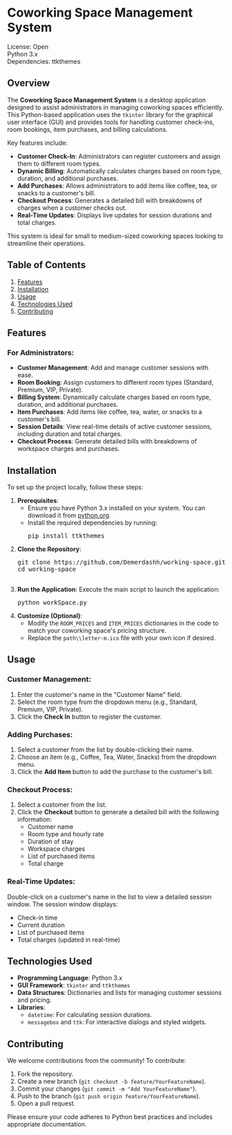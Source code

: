 <!DOCTYPE html>
<html lang="en">
<head>
  <meta charset="UTF-8">
  <meta name="viewport" content="width=device-width, initial-scale=1.0">
  

</head>
<body>

  <h1>Coworking Space Management System</h1>

  <p>
    <span class="badge license">License: Open</span>
<br>
    <span class="badge python">Python 3.x</span>
    <br>
    <span class="badge dependencies">Dependencies: ttkthemes</span>
  </p>

  <h2>Overview</h2>
  <p>
    The <strong>Coworking Space Management System</strong> is a desktop application designed to assist administrators in managing coworking spaces efficiently. This Python-based application uses the <code>tkinter</code> library for the graphical user interface (GUI) and provides tools for handling customer check-ins, room bookings, item purchases, and billing calculations.
  </p>
  <p>Key features include:</p>
  <ul>
    <li><strong>Customer Check-In</strong>: Administrators can register customers and assign them to different room types.</li>
    <li><strong>Dynamic Billing</strong>: Automatically calculates charges based on room type, duration, and additional purchases.</li>
    <li><strong>Add Purchases</strong>: Allows administrators to add items like coffee, tea, or snacks to a customer's bill.</li>
    <li><strong>Checkout Process</strong>: Generates a detailed bill with breakdowns of charges when a customer checks out.</li>
    <li><strong>Real-Time Updates</strong>: Displays live updates for session durations and total charges.</li>
  </ul>
  <p>This system is ideal for small to medium-sized coworking spaces looking to streamline their operations.</p>

  <h2>Table of Contents</h2>
  <ol>
    <li><a href="#features">Features</a></li>
    <li><a href="#installation">Installation</a></li>
    <li><a href="#usage">Usage</a></li>
    <li><a href="#technologies-used">Technologies Used</a></li>
    <li><a href="#contributing">Contributing</a></li>
  </ol>

  <h2 id="features">Features</h2>
  <h3>For Administrators:</h3>
  <ul>
    <li><strong>Customer Management</strong>: Add and manage customer sessions with ease.</li>
    <li><strong>Room Booking</strong>: Assign customers to different room types (Standard, Premium, VIP, Private).</li>
    <li><strong>Billing System</strong>: Dynamically calculate charges based on room type, duration, and additional purchases.</li>
    <li><strong>Item Purchases</strong>: Add items like coffee, tea, water, or snacks to a customer's bill.</li>
    <li><strong>Session Details</strong>: View real-time details of active customer sessions, including duration and total charges.</li>
    <li><strong>Checkout Process</strong>: Generate detailed bills with breakdowns of workspace charges and purchases.</li>
  </ul>

  <h2 id="installation">Installation</h2>
  <p>To set up the project locally, follow these steps:</p>
  <ol>
    <li><strong>Prerequisites</strong>:
      <ul>
        <li>Ensure you have Python 3.x installed on your system. You can download it from <a href="https://www.python.org/downloads/">python.org</a>.</li>
        <li>Install the required dependencies by running:
          <pre>pip install ttkthemes</pre>
        </li>
      </ul>
    </li>
    <li><strong>Clone the Repository</strong>:
      <pre>
git clone https://github.com/Demerdashh/working-space.git
cd working-space
      </pre>
    </li>
    <li><strong>Run the Application</strong>:
      Execute the main script to launch the application:
      <pre>python workSpace.py</pre>
    </li>
    <li><strong>Customize (Optional)</strong>:
      <ul>
        <li>Modify the <code>ROOM_PRICES</code> and <code>ITEM_PRICES</code> dictionaries in the code to match your coworking space's pricing structure.</li>
        <li>Replace the <code>path\\letter-m.ico</code> file with your own icon if desired.</li>
      </ul>
    </li>
  </ol>

  <h2 id="usage">Usage</h2>
  <h3>Customer Management:</h3>
  <ol>
    <li>Enter the customer's name in the "Customer Name" field.</li>
    <li>Select the room type from the dropdown menu (e.g., Standard, Premium, VIP, Private).</li>
    <li>Click the <strong>Check In</strong> button to register the customer.</li>
  </ol>
  <h3>Adding Purchases:</h3>
  <ol>
    <li>Select a customer from the list by double-clicking their name.</li>
    <li>Choose an item (e.g., Coffee, Tea, Water, Snacks) from the dropdown menu.</li>
    <li>Click the <strong>Add Item</strong> button to add the purchase to the customer's bill.</li>
  </ol>
  <h3>Checkout Process:</h3>
  <ol>
    <li>Select a customer from the list.</li>
    <li>Click the <strong>Checkout</strong> button to generate a detailed bill with the following information:
      <ul>
        <li>Customer name</li>
        <li>Room type and hourly rate</li>
        <li>Duration of stay</li>
        <li>Workspace charges</li>
        <li>List of purchased items</li>
        <li>Total charge</li>
      </ul>
    </li>
  </ol>
  <h3>Real-Time Updates:</h3>
  <p>Double-click on a customer's name in the list to view a detailed session window. The session window displays:</p>
  <ul>
    <li>Check-in time</li>
    <li>Current duration</li>
    <li>List of purchased items</li>
    <li>Total charges (updated in real-time)</li>
  </ul>

  <h2 id="technologies-used">Technologies Used</h2>
  <ul>
    <li><strong>Programming Language</strong>: Python 3.x</li>
    <li><strong>GUI Framework</strong>: <code>tkinter</code> and <code>ttkthemes</code></li>
    <li><strong>Data Structures</strong>: Dictionaries and lists for managing customer sessions and pricing.</li>
    <li><strong>Libraries</strong>:
      <ul>
        <li><code>datetime</code>: For calculating session durations.</li>
        <li><code>messagebox</code> and <code>ttk</code>: For interactive dialogs and styled widgets.</li>
      </ul>
    </li>
  </ul>

  <h2 id="contributing">Contributing</h2>
  <p>We welcome contributions from the community! To contribute:</p>
  <ol>
    <li>Fork the repository.</li>
    <li>Create a new branch (<code>git checkout -b feature/YourFeatureName</code>).</li>
    <li>Commit your changes (<code>git commit -m "Add YourFeatureName"</code>).</li>
    <li>Push to the branch (<code>git push origin feature/YourFeatureName</code>).</li>
    <li>Open a pull request.</li>
  </ol>
  <p>Please ensure your code adheres to Python best practices and includes appropriate documentation.</p>
</body>
</html>
